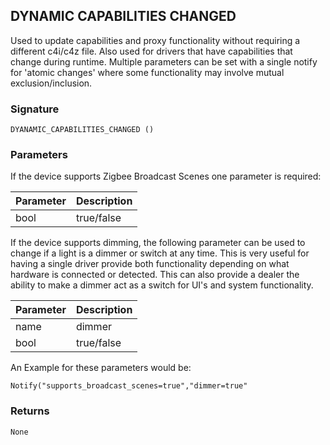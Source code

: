## DYNAMIC CAPABILITIES CHANGED

Used to update capabilities and proxy functionality without requiring a different c4i/c4z file.  Also used  for drivers that have capabilities that change during runtime.  Multiple parameters can be set with a single notify for 'atomic changes' where some functionality may involve mutual exclusion/inclusion.  

### Signature

`DYANAMIC_CAPABILITIES_CHANGED ()`


### Parameters

If the device supports Zigbee Broadcast Scenes one parameter is required:

| Parameter | Description |
| --- | --- |
| bool | true/false |


If the device supports dimming, the following parameter can be used to change if a light is a dimmer or switch at any time. This is very useful for having a single driver provide both functionality depending on what hardware is connected or detected.  This can also provide a dealer the ability to make a dimmer act as a switch for UI's and system functionality.

| Parameter | Description |
| --- | --- |
| name | dimmer |
| bool | true/false |

An Example for these parameters would be:

`Notify("supports_broadcast_scenes=true","dimmer=true"`



### Returns

`None`